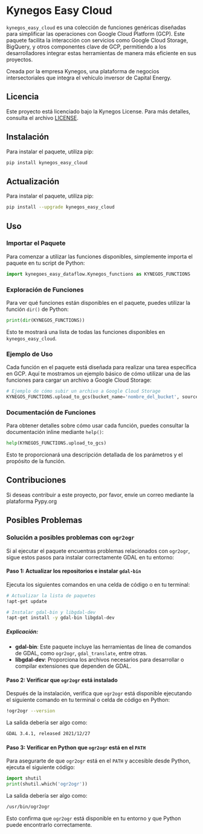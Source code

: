 
# Kynegos Easy Cloud

`kynegos_easy_cloud` es una colección de funciones genéricas diseñadas para simplificar las operaciones con Google Cloud Platform (GCP). Este paquete facilita la interacción con servicios como Google Cloud Storage, BigQuery, y otros componentes clave de GCP, permitiendo a los desarrolladores integrar estas herramientas de manera más eficiente en sus proyectos.

Creada por la empresa Kynegos, una plataforma de negocios intersectoriales que integra el vehículo inversor de Capital Energy.

## Licencia

Este proyecto está licenciado bajo la Kynegos License. Para más detalles, consulta el archivo [LICENSE](./LICENSE).


## Instalación

Para instalar el paquete, utiliza pip:

```bash
pip install kynegos_easy_cloud
```

## Actualización

Para instalar el paquete, utiliza pip:

```bash
pip install --upgrade kynegos_easy_cloud
```

## Uso

### Importar el Paquete

Para comenzar a utilizar las funciones disponibles, simplemente importa el paquete en tu script de Python:

```python
import kynegoes_easy_dataflow.Kynegos_functions as KYNEGOS_FUNCTIONS
```

### Exploración de Funciones

Para ver qué funciones están disponibles en el paquete, puedes utilizar la función `dir()` de Python:

```python
print(dir(KYNEGOS_FUNCTIONS))
```

Esto te mostrará una lista de todas las funciones disponibles en `kynegos_easy_cloud`.

### Ejemplo de Uso

Cada función en el paquete está diseñada para realizar una tarea específica en GCP. Aquí te mostramos un ejemplo básico de cómo utilizar una de las funciones para cargar un archivo a Google Cloud Storage:

```python
# Ejemplo de cómo subir un archivo a Google Cloud Storage
KYNEGOS_FUNCTIONS.upload_to_gcs(bucket_name='nombre_del_bucket', source_file='ruta/del/archivo.txt', destination_blob='carpeta/archivo.txt')
```

### Documentación de Funciones

Para obtener detalles sobre cómo usar cada función, puedes consultar la documentación inline mediante `help()`:

```python
help(KYNEGOS_FUNCTIONS.upload_to_gcs)
```

Esto te proporcionará una descripción detallada de los parámetros y el propósito de la función.

## Contribuciones

Si deseas contribuir a este proyecto, por favor, envíe un correo mediante la plataforma Pypy.org

## Posibles Problemas

### Solución a posibles problemas con `ogr2ogr`

Si al ejecutar el paquete encuentras problemas relacionados con `ogr2ogr`, sigue estos pasos para instalar correctamente GDAL en tu entorno:

#### Paso 1: Actualizar los repositorios e instalar `gdal-bin`

Ejecuta los siguientes comandos en una celda de código o en tu terminal:

```bash
# Actualizar la lista de paquetes
!apt-get update

# Instalar gdal-bin y libgdal-dev
!apt-get install -y gdal-bin libgdal-dev
```

##### Explicación:
- **gdal-bin**: Este paquete incluye las herramientas de línea de comandos de GDAL, como `ogr2ogr`, `gdal_translate`, entre otras.
- **libgdal-dev**: Proporciona los archivos necesarios para desarrollar o compilar extensiones que dependen de GDAL.

#### Paso 2: Verificar que `ogr2ogr` está instalado

Después de la instalación, verifica que `ogr2ogr` está disponible ejecutando el siguiente comando en tu terminal o celda de código en Python:

```bash
!ogr2ogr --version
```

La salida debería ser algo como:

```bash
GDAL 3.4.1, released 2021/12/27
```

#### Paso 3: Verificar en Python que `ogr2ogr` está en el `PATH`

Para asegurarte de que `ogr2ogr` está en el `PATH` y accesible desde Python, ejecuta el siguiente código:

```python
import shutil
print(shutil.which('ogr2ogr'))
```

La salida debería ser algo como:

```bash
/usr/bin/ogr2ogr
```

Esto confirma que `ogr2ogr` está disponible en tu entorno y que Python puede encontrarlo correctamente.


